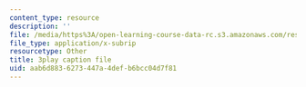 ```yaml
---
content_type: resource
description: ''
file: /media/https%3A/open-learning-course-data-rc.s3.amazonaws.com/res-3-003-learn-to-build-your-own-videogame-with-the-unity-game-engine-and-microsoft-kinect-january-iap-2017/aab6d8836273447a4defb6bcc04d7f81_Ksl0Vp4jhmA.srt
file_type: application/x-subrip
resourcetype: Other
title: 3play caption file
uid: aab6d883-6273-447a-4def-b6bcc04d7f81
---
```

